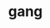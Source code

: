 ---
category: 4-letters
denotation: null
name: gang
reference_link: https://www.etymonline.com/word/gang
root_language: null
root_name: null
title: gang
type: free
word_sums:
- respelling: gang
  sum: 'Gang + '
---